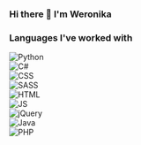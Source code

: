 ### Hi there 👋 I'm Weronika

<h3 >Languages I've worked with</h3>
<p>
  <img src="https://img.shields.io/badge/Python-BF8091?style=for-the-badge&logo=python&logoColor=white" alt="Python">
  <br>
  <img src="https://img.shields.io/badge/C%23-1C1C26?style=for-the-badge&logo=c-sharp&logoColor=white" alt="C#">
  <br>
  <img src="https://img.shields.io/badge/CSS-818B8C?&style=for-the-badge&logo=css3&logoColor=white" alt="CSS">
  <br>
  <img src="https://img.shields.io/badge/Sass-594842?style=for-the-badge&logo=sass&logoColor=white" alt="SASS">
  <br>
  <img src="https://img.shields.io/badge/HTML5-BFAEA8?style=for-the-badge&logo=html5&logoColor=white" alt="HTML">
  <br>
  <img src="https://img.shields.io/badge/JavaScript-594842?style=for-the-badge&logo=javascript&logoColor=white" alt="JS">
  <br>
  <img src="https://img.shields.io/badge/jQuery-818B8C?style=for-the-badge&logo=jquery&logoColor=white" alt="jQuery">
  <br>
  <img src="https://img.shields.io/badge/Java-1C1C26?style=for-the-badge&logo=java&logoColor=white" alt="Java">
  <br>
  <img src="https://img.shields.io/badge/PHP-BF8091?style=for-the-badge&logo=php&logoColor=white" alt="PHP">
</p>

<!--
**WeraGitHub/WeraGitHub** is a ✨ _special_ ✨ repository because its `README.md` (this file) appears on your GitHub profile.

Here are some ideas to get you started:

- 🔭 I’m currently working on ...
- 🌱 I’m currently learning ...
- 👯 I’m looking to collaborate on ...
- 🤔 I’m looking for help with ...
- 💬 Ask me about ...
- 📫 How to reach me: ...
- 😄 Pronouns: ...
- ⚡ Fun fact: ...
-->
